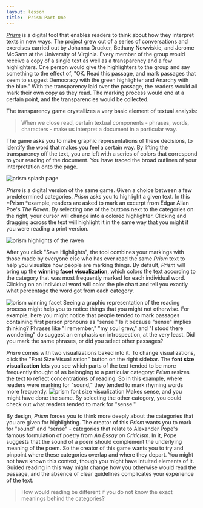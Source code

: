 ```yaml
---
layout: lesson
title:  Prism Part One
---
```

*[Prism](/textanalysiscoursebook/book/prism.scholarslab.org)* is a digital tool that enables readers to think about how they interpret texts in new ways. The project grew out of a series of conversations and exercises carried out by Johanna Drucker, Bethany Nowviskie, and Jerome McGann at the University of Virginia. Every member of the group would receive a copy of a single text as well as a transparency and a few highlighters. One person would give the highlighters to the group and say something to the effect of, "OK. Read this passage, and mark passages that seem to suggest Democracy with the green highlighter and Anarchy with the blue." With the transparency laid over the passage, the readers would all mark their own copy as they read. The marking process would end at a certain point, and the transparencies would be collected.

The transparency game crystallizes a very basic element of textual analysis:

> When we close read, certain textual components - phrases, words, characters - make us interpret a document in a particular way.

The game asks you to make graphic representations of these decisions, to identify the word that makes you feel a certain way. By lifting the transparency off the text, you are left with a series of colors that correspond to your reading of the document. You have traced the broad outlines of your interpretation onto the page.



![prism splash page](/textanalysiscoursebook/assets/close-reading/prism-splash-page.jpg)

*Prism* is a digital version of the same game. Given a choice between a few predetermined categories, *Prism* asks you to highlight a given text. In this *Prism *example, readers are asked to mark an excerpt from Edgar Allan Poe's *The Raven*. By selecting one of the buttons next to the categories on the right, your cursor will change into a colored highlighter. Clicking and dragging across the text will highlight it in the same way that you might if you were reading a print version.

![prism highlights of the raven](/textanalysiscoursebook/assets/close-reading/prism-raven-highlights.jpg)

After you click "Save Highlights", the tool combines your markings with those made by everyone else who has ever read the same *Prism* text to help you visualize how people are marking things. By default, *Prism* will bring up the **winning facet visualization**, which colors the text according to the category that was most frequently marked for each individual word. Clicking on an individual word will color the pie chart and tell you exactly what percentage the word got from each category. 

![prism winning facet](/textanalysiscoursebook/assets/close-reading/prism-raven-winning-facet.jpg)
Seeing a graphic representation of the reading process might help you to notice things that you might not otherwise. For example, here you might notice that people tended to mark passages containing first person pronouns as "sense." Is it because "sense" implies thinking? Phrases like "I remember," "my soul grew," and "I stood there wondering" do suggest an emphasis on introspection, at the very least. Did you mark the same phrases, or did you select other passages?

*Prism* comes with two visualizations baked into it. To change visualizations, click the "Font Size Visualization" button on the right sidebar. The **font size visualization** lets you see which parts of the text tended to be more frequently thought of as belonging to a particular category: *Prism* resizes the text to reflect concentrations of reading. So in this example, where readers were marking for "sound," they tended to mark rhyming words more frequently.
![prism font size visualization](/textanalysiscoursebook/assets/close-reading/prism-raven-font-size.jpg)
Makes sense, and you might have done the same. By selecting the other category, you could check out what readers tended to mark for "sense."

By design, *Prism* forces you to think more deeply about the categories that you are given for highlighting. The creator of this *Prism* wants you to mark for "sound" and "sense" - categories that relate to Alexander Pope's famous formulation of poetry from *An Essay on Criticism*. In it, Pope suggests that the sound of a poem should complement the  underlying meaning of the poem. So the creator of this game wants you to try and pinpoint where these categories overlap and where they depart. You might not have known this context, though you might have intuited elements of it. Guided reading in this way might change how you otherwise would read the passage, and the absence of clear guidelines complicates your experience of the text. 


> How would reading be different if you do not know the exact meanings behind the categories?


